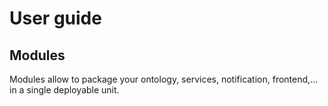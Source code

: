 # User guide

## Modules
Modules allow to package your ontology, services, notification, frontend,... in a single deployable unit.
